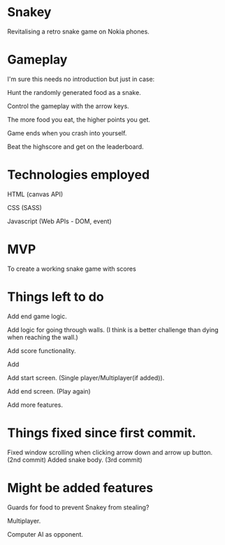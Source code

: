 # Snakey
Revitalising a retro snake game on Nokia phones.


# Gameplay
I'm sure this needs no introduction but just in case:

  Hunt the randomly generated food as a snake.

  Control the gameplay with the arrow keys.

  The more food you eat, the higher points you get.

  Game ends when you crash into yourself.

  Beat the highscore and get on the leaderboard.

# Technologies employed

HTML (canvas API)

CSS (SASS)

Javascript (Web APIs - DOM, event)

# MVP
To create a working snake game with scores

# Things left to do
Add end game logic.

Add logic for going through walls. (I think is a better challenge than dying when reaching the wall.)

Add score functionality.

Add 

Add start screen. (Single player/Multiplayer(if added)).

Add end screen. (Play again)

Add more features.

# Things fixed since first commit.
Fixed window scrolling when clicking arrow down and arrow up button. (2nd commit)
Added snake body. (3rd commit)

# Might be added features
Guards for food to prevent Snakey from stealing?

Multiplayer.

Computer AI as opponent.

